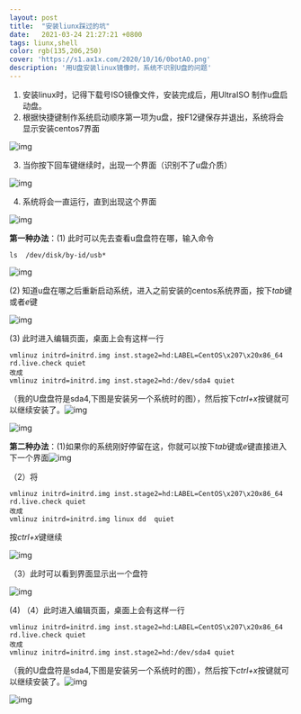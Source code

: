 ```yaml
---
layout: post
title:  "安装liunx踩过的坑"
date:   2021-03-24 21:27:21 +0800
tags: liunx,shell
color: rgb(135,206,250)
cover: 'https://s1.ax1x.com/2020/10/16/0botAO.png'
description: '用U盘安装linux镜像时，系统不识别U盘的问题'
---
```


1. 安装linux时，记得下载号ISO镜像文件，安装完成后，用UltraISO 制作u盘启动盘。
2. 根据快捷键制作系统启动顺序第一项为u盘，按F12键保存并退出，系统将会   显示安装centos7界面

![img](https://i.loli.net/2021/03/24/yNK576bnDm1Rito.jpg)

3. 当你按下回车键继续时，出现一个界面（识别不了u盘介质）

![img](https://i.loli.net/2021/03/24/kHF8Ux3cGuTfYay.png)

4. 系统将会一直运行，直到出现这个界面

![img](https://i.loli.net/2021/03/24/A6UYCb7mZHTt9JE.png) 

 **第一种办法**：(1) 此时可以先去查看u盘盘符在哪，输入命令

`ls  /dev/disk/by-id/usb*`

![img](https://i.loli.net/2021/03/24/1tDi63gEVZGnkF2.png) 

(2) 知道u盘在哪之后重新启动系统，进入之前安装的centos系统界面，按下*tab*键或者*e*键

![img](https://i.loli.net/2021/03/24/yNK576bnDm1Rito.jpg) 

 

(3) 此时进入编辑页面，桌面上会有这样一行

```
vmlinuz initrd=initrd.img inst.stage2=hd:LABEL=CentOS\x207\x20x86_64 rd.live.check quiet
改成
vmlinuz initrd=initrd.img inst.stage2=hd:/dev/sda4 quiet 
```

（我的U盘盘符是sda4,下图是安装另一个系统时的图），然后按下*ctrl+x*按键就可以继续安装了。![img](https://i.loli.net/2021/03/24/v2zoan7FmxwDPyd.png)

![img](https://i.loli.net/2021/03/24/1G7yMobHng9frkp.jpg) 

**第二种办法**：(1)如果你的系统刚好停留在这，你就可以按下*tab*键或*e*键直接进入下一个界面![img](https://i.loli.net/2021/03/24/yNK576bnDm1Rito.jpg)

 

（2）将

```shell
vmlinuz initrd=initrd.img inst.stage2=hd:LABEL=CentOS\x207\x20x86_64 rd.live.check quiet
改成
vmlinuz initrd=initrd.img linux dd  quiet
```

按*ctrl+x*键继续

![img](https://i.loli.net/2021/03/24/t3TFXU7hqNsrQC1.png) 

（3）此时可以看到界面显示出一个盘符

![img](https://i.loli.net/2021/03/24/YIdDp2LK16xj5Xq.png) 

(4) （4）此时进入编辑页面，桌面上会有这样一行

```shell
vmlinuz initrd=initrd.img inst.stage2=hd:LABEL=CentOS\x207\x20x86_64 rd.live.check quiet
改成
vmlinuz initrd=initrd.img inst.stage2=hd:/dev/sda4 quiet 
```

（我的U盘盘符是sda4,下图是安装另一个系统时的图），然后按下*ctrl+x*按键就可以继续安装了。![img](https://i.loli.net/2021/03/24/v2zoan7FmxwDPyd.png)

![img](https://i.loli.net/2021/03/24/1G7yMobHng9frkp.jpg) 